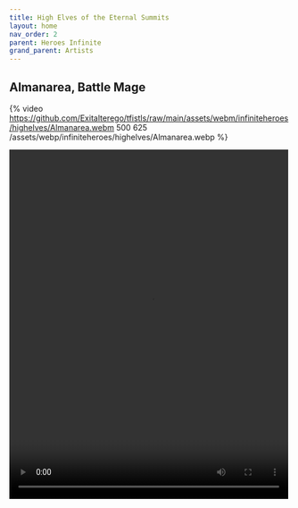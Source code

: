 ```yaml
---
title: High Elves of the Eternal Summits
layout: home
nav_order: 2
parent: Heroes Infinite
grand_parent: Artists
---
```

## Almanarea, Battle Mage
{% video https://github.com/Exitalterego/tfistls/raw/main/assets/webm/infiniteheroes/highelves/Almanarea.webm 500 625 /assets/webp/infiniteheroes/highelves/Almanarea.webp %}

<video width='500' height='625' preload='auto' autoplay>
  <source src="https://github.com/Exitalterego/tfistls/raw/main/assets/webm/infiniteheroes/highelves/Almanarea.webm" type="video/webm; codecs=vp8, vorbis">
</video>
